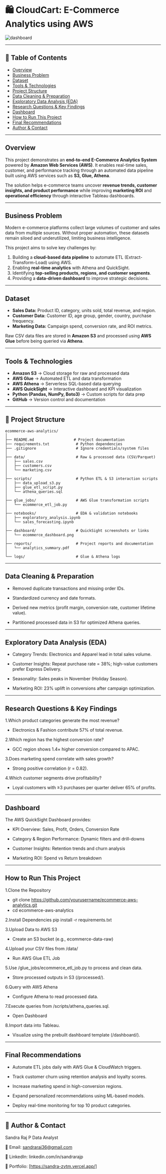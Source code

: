 # 🛍️ CloudCart: E-Commerce Analytics using AWS  

![dashboard](https://github.com/user-attachments/assets/f45c7d28-fc0f-4950-89d5-d742a55c2c04)


---

## 📌 Table of Contents  
- [Overview](#overview)  
- [Business Problem](#business-problem)  
- [Dataset](#dataset)  
- [Tools & Technologies](#tools--technologies)  
- [Project Structure](#project-structure)  
- [Data Cleaning & Preparation](#data-cleaning--preparation)  
- [Exploratory Data Analysis (EDA)](#exploratory-data-analysis-eda)  
- [Research Questions & Key Findings](#research-questions--key-findings)  
- [Dashboard](#dashboard)  
- [How to Run This Project](#how-to-run-this-project)  
- [Final Recommendations](#final-recommendations)  
- [Author & Contact](#author--contact)  

---

## Overview  
This project demonstrates an **end-to-end E-Commerce Analytics System** powered by **Amazon Web Services (AWS)**. It enables real-time sales, customer, and performance tracking through an automated data pipeline built using AWS services such as **S3, Glue, Athena**.  

The solution helps e-commerce teams uncover **revenue trends, customer insights, and product performance** while improving **marketing ROI** and **operational efficiency** through interactive Tableau dashboards.  

---

## Business Problem  
Modern e-commerce platforms collect large volumes of customer and sales data from multiple sources. Without proper automation, these datasets remain siloed and underutilized, limiting business intelligence.  

This project aims to solve key challenges by:  
1. Building a **cloud-based data pipeline** to automate ETL (Extract-Transform-Load) using AWS.  
2. Enabling **real-time analytics** with Athena and QuickSight.  
3. Identifying **top-selling products, regions, and customer segments**.  
4. Providing a **data-driven dashboard** to improve strategic decisions.  

---

## Dataset  
- **Sales Data:** Product ID, category, units sold, total revenue, and region.  
- **Customer Data:** Customer ID, age group, gender, country, purchase frequency.  
- **Marketing Data:** Campaign spend, conversion rate, and ROI metrics.  

Raw CSV data files are stored in **Amazon S3** and processed using **AWS Glue** before being queried via **Athena**.  

---

## Tools & Technologies  
- **Amazon S3** → Cloud storage for raw and processed data  
- **AWS Glue** → Automated ETL and data transformation  
- **AWS Athena** → Serverless SQL-based data querying  
- **AWS QuickSight** → Interactive dashboard and KPI visualization  
- **Python (Pandas, NumPy, Boto3)** → Custom scripts for data prep  
- **GitHub** → Version control and documentation  

---

## 📂 Project Structure  

```
ecommerce-aws-analytics/
│
├── README.md                  # Project documentation
├── requirements.txt            # Python dependencies
├── .gitignore                  # Ignore credentials/system files
│
├── data/                       # Raw & processed data (CSV/Parquet)
│   ├── sales.csv
│   ├── customers.csv
│   └── marketing.csv
│
├── scripts/                    # Python ETL & S3 interaction scripts
│   ├── data_upload_s3.py
│   ├── glue_etl_script.py
│   └── athena_queries.sql
│
├── glue_jobs/                  # AWS Glue transformation scripts
│   └── ecommerce_etl_job.py
│
├── notebooks/                  # EDA & validation notebooks
│   ├── exploratory_analysis.ipynb
│   └── sales_forecasting.ipynb
│
├── dashboard/                  # QuickSight screenshots or links
│   └── ecommerce_dashboard.png
│
├── reports/                    # Project reports and documentation
│   └── analytics_summary.pdf
│
└── logs/                       # Glue & Athena logs
```
---

## Data Cleaning & Preparation

- Removed duplicate transactions and missing order IDs.

- Standardized currency and date formats.

- Derived new metrics (profit margin, conversion rate, customer lifetime value).

- Partitioned processed data in S3 for optimized Athena queries.

---

## Exploratory Data Analysis (EDA)

- Category Trends: Electronics and Apparel lead in total sales volume.

- Customer Insights: Repeat purchase rate = 38%; high-value customers prefer Express Delivery.

- Seasonality: Sales peaks in November (Holiday Season).

- Marketing ROI: 23% uplift in conversions after campaign optimization.

---

## Research Questions & Key Findings

1.Which product categories generate the most revenue?
- Electronics & Fashion contribute 57% of total revenue.

2.Which region has the highest conversion rate?
- GCC region shows 1.4× higher conversion compared to APAC.

3.Does marketing spend correlate with sales growth?
- Strong positive correlation (r = 0.82).

4.Which customer segments drive profitability?
- Loyal customers with ≥3 purchases per quarter deliver 65% of profits.

---

## Dashboard

The AWS QuickSight Dashboard provides:

- KPI Overview: Sales, Profit, Orders, Conversion Rate

- Category & Region Performance: Dynamic filters and drill-downs

- Customer Insights: Retention trends and churn analysis

- Marketing ROI: Spend vs Return breakdown

---

## How to Run This Project

1.Clone the Repository
- git clone https://github.com/yourusername/ecommerce-aws-analytics.git
- cd ecommerce-aws-analytics

2.Install Dependencies
pip install -r requirements.txt

3.Upload Data to AWS S3
- Create an S3 bucket (e.g., ecommerce-data-raw)

4.Upload your CSV files from /data/
- Run AWS Glue ETL Job

5.Use /glue_jobs/ecommerce_etl_job.py to process and clean data.
- Store processed outputs in S3 (/processed/).

6.Query with AWS Athena
- Configure Athena to read processed data.

7.Execute queries from /scripts/athena_queries.sql.
- Open Dashboard

8.Import data into Tableau.
- Visualize using the prebuilt dashboard template (/dashboard/).

---

## Final Recommendations

- Automate ETL jobs daily with AWS Glue & CloudWatch triggers.

- Track customer churn using retention analysis and loyalty scores.

- Increase marketing spend in high-conversion regions.

- Expand personalized recommendations using ML-based models.

- Deploy real-time monitoring for top 10 product categories.


---
## 👤 Author & Contact

Sandra Raj P
Data Analyst 

📧 Email: sandraraj36@gmail.com

🔗 LinkedIn: linkedin.com/in/sandrarajp

📂 Portfolio: [https://sandra-zvtm.vercel.app/]
